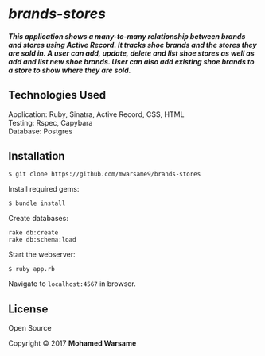# _brands-stores_

##### This application shows a many-to-many relationship between brands and stores using Active Record. It tracks shoe brands and the stores they are sold in. A user can add, update, delete and list shoe stores as well as add and list new shoe brands. User can also add existing shoe brands to a store to show where they are sold.

## Technologies Used

Application: Ruby, Sinatra, Active Record, CSS, HTML<br>
Testing: Rspec, Capybara<br>
Database: Postgres

Installation
------------

```
$ git clone https://github.com/mwarsame9/brands-stores
```

Install required gems:
```
$ bundle install
```

Create databases:
```
rake db:create
rake db:schema:load
```

Start the webserver:
```
$ ruby app.rb
```

Navigate to `localhost:4567` in browser.

License
-------

Open Source

Copyright © 2017 **Mohamed Warsame**
